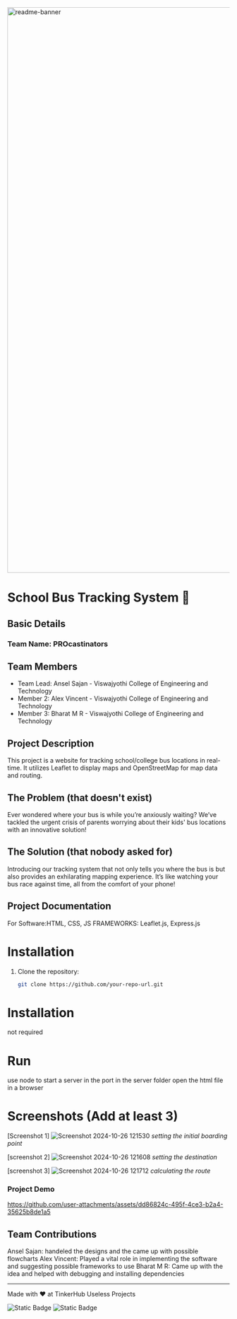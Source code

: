 <img width="1280" alt="readme-banner" src="https://github.com/user-attachments/assets/35332e92-44cb-425b-9dff-27bcf1023c6c">

# School Bus Tracking System 🎯

## Basic Details
### Team Name: PROcastinators

## Team Members
- Team Lead: Ansel Sajan - Viswajyothi College of Engineering and Technology
- Member 2: Alex Vincent - Viswajyothi College of Engineering and Technology
- Member 3: Bharat M R - Viswajyothi College of Engineering and Technology

## Project Description
This project is a website for tracking school/college bus locations in real-time. It utilizes Leaflet to display maps and OpenStreetMap for map data and routing.

## The Problem (that doesn't exist)
Ever wondered where your bus is while you’re anxiously waiting? We’ve tackled the urgent crisis of parents worrying about their kids' bus locations with an innovative solution!

## The Solution (that nobody asked for)
Introducing our tracking system that not only tells you where the bus is but also provides an exhilarating mapping experience. It’s like watching your bus race against time, all from the comfort of your phone!


## Project Documentation
For Software:HTML, CSS, JS
FRAMEWORKS: Leaflet.js, Express.js


# Installation
1. Clone the repository:
   ```bash
   git clone https://github.com/your-repo-url.git

# Installation
not required

# Run
use node to start a server in the port in the server folder
open the html file in a browser


# Screenshots (Add at least 3)
[Screenshot 1]
![Screenshot 2024-10-26 121530](https://github.com/user-attachments/assets/1e7fb82c-ea8a-4405-b2cb-c3c0ade1d542)
*setting the initial boarding point*

[screenshot 2]
![Screenshot 2024-10-26 121608](https://github.com/user-attachments/assets/be87792d-e674-4b45-8ff6-144e33421223)
*setting the destination*

[screenshot 3]
![Screenshot 2024-10-26 121712](https://github.com/user-attachments/assets/9bcde4b3-f9f3-4a8c-aca5-afda183f432a)
*calculating the route*

### Project Demo
https://github.com/user-attachments/assets/dd86824c-495f-4ce3-b2a4-35625b8de1a5



## Team Contributions
 Ansel Sajan: handeled the designs and the came up with possible flowcharts
 Alex Vincent: Played a vital role in implementing the software and suggesting possible frameworks to use
 Bharat M R: Came up with the idea and helped with debugging and installing dependencies

---
Made with ❤️ at TinkerHub Useless Projects 

![Static Badge](https://img.shields.io/badge/TinkerHub-24?color=%23000000&link=https%3A%2F%2Fwww.tinkerhub.org%2F)
![Static Badge](https://img.shields.io/badge/UselessProject--24-24?link=https%3A%2F%2Fwww.tinkerhub.org%2Fevents%2FQ2Q1TQKX6Q%2FUseless%2520Projects)



